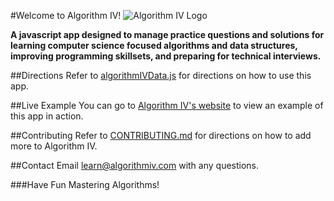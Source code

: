 #Welcome to Algorithm IV!  ![Algorithm IV Logo](http://www.algorithmiv.com/images/aIV-icon.png)

**A javascript app designed to manage practice questions and solutions for learning computer science focused algorithms and data structures, improving programming skillsets, and preparing for technical interviews.**

##Directions
Refer to [algorithmIVData.js](https://github.com/imaginate/algorithmIV/blob/master/src/algorithmIVData.min.js#L11-36) for directions on how to use this app.

##Live Example
You can go to [Algorithm IV's website](http://www.algorithmiv.com/example) to view an example of this app in action.

##Contributing
Refer to [CONTRIBUTING.md](https://github.com/imaginate/algorithmIV/blob/master/CONTRIBUTING.md) for directions on how to add more to Algorithm IV.

##Contact
Email learn@algorithmiv.com with any questions.

###Have Fun Mastering Algorithms!

